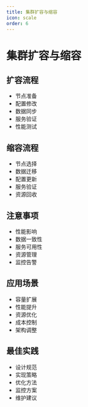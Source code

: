```yaml
---
title: 集群扩容与缩容
icon: scale
order: 6
---
```


# 集群扩容与缩容

## 扩容流程
- 节点准备
- 配置修改
- 数据同步
- 服务验证
- 性能测试

## 缩容流程
- 节点选择
- 数据迁移
- 配置更新
- 服务验证
- 资源回收

## 注意事项
- 性能影响
- 数据一致性
- 服务可用性
- 资源管理
- 监控告警

## 应用场景
- 容量扩展
- 性能提升
- 资源优化
- 成本控制
- 架构调整

## 最佳实践
- 设计规范
- 实现策略
- 优化方法
- 监控方案
- 维护建议
